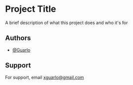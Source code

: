 
# Project Title

A brief description of what this project does and who it's for




## Authors

- [@Guarlo](https://github.com/Guarlo/Repo_Trabajo_1)




## Support

For support, email xguarlo@gmail.com





